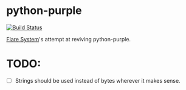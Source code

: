 # python-purple

[![Build Status](https://travis-ci.com/Flared/python-purple.svg?branch=master)](https://travis-ci.com/Flared/python-purple)

[Flare System](https://flare.systems)'s attempt at reviving python-purple.

# TODO:
- [ ] Strings should be used instead of bytes wherever it makes sense.
